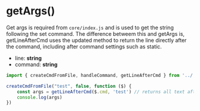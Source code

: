 # getArgs()

Get args is required from `core/index.js` and is used to get the string following the set command. The difference betweem this and getArgs is, getLineAfterCmd uses the updated method to return the line directly after the command, including after command settings such as static.

- line: **string**
- command: **string**

```ts
import { createCmdFromFile, handleCommand, getLineAfterCmd } from '../../core/index.js';

createCmdFromFile("test", false, function ($) {
    const args = getLineAfterCmd($.cmd, 'test') // returns all text after "test"
    console.log(args)
})
```